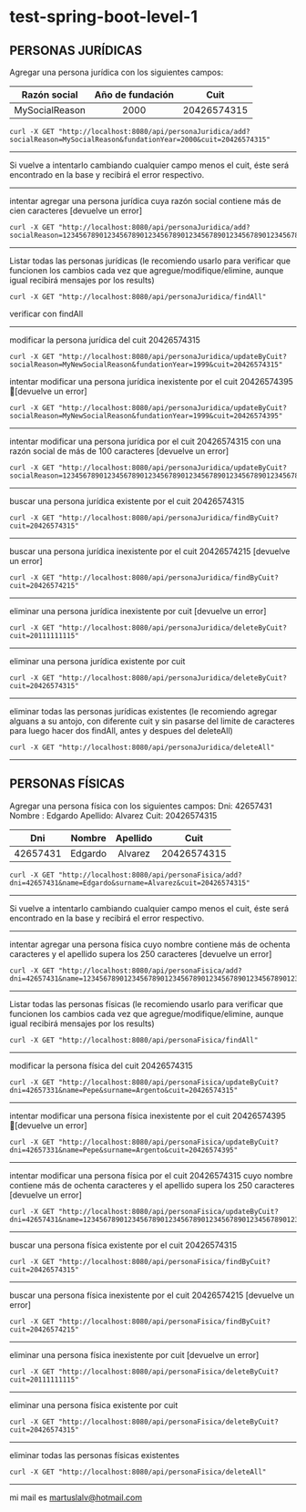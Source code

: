 # test-spring-boot-level-1

## PERSONAS JURÍDICAS

Agregar una persona jurídica con los siguientes campos:

| Razón social   | Año de fundación | Cuit        |
|:--------------:|:----------------:|:-----------:|
| MySocialReason | 2000             | 20426574315 |	
  
```
curl -X GET "http://localhost:8080/api/personaJuridica/add?socialReason=MySocialReason&fundationYear=2000&cuit=20426574315"
```

---

Si vuelve a intentarlo cambiando cualquier campo menos el cuit, éste será encontrado en la base y recibirá el error respectivo.

---

intentar agregar una persona jurídica cuya razón social contiene más de cien caracteres [devuelve un error]

```
curl -X GET "http://localhost:8080/api/personaJuridica/add?socialReason=1234567890123456789012345678901234567890123456789012345678901234567890123456789012345678901234567890123&fundationYear=2000&cuit=20426574325"
```

---

Listar todas las personas jurídicas (le recomiendo usarlo para verificar que funcionen los cambios cada vez que agregue/modifique/elimine, aunque igual recibirá mensajes por los results)

```
curl -X GET "http://localhost:8080/api/personaJuridica/findAll"
```

verificar con findAll

---

modificar la persona jurídica del cuit 20426574315

```
curl -X GET "http://localhost:8080/api/personaJuridica/updateByCuit?socialReason=MyNewSocialReason&fundationYear=1999&cuit=20426574315"
```

intentar modificar una persona jurídica inexistente por el cuit 20426574395 [devuelve un error]

```
curl -X GET "http://localhost:8080/api/personaJuridica/updateByCuit?socialReason=MyNewSocialReason&fundationYear=1999&cuit=20426574395"
```

---
intentar modificar una persona jurídica por el cuit 20426574315 con una razón social de más de 100 caracteres [devuelve un error]

```
curl -X GET "http://localhost:8080/api/personaJuridica/updateByCuit?socialReason=1234567890123456789012345678901234567890123456789012345678901234567890123456789012345678901234567890123&fundationYear=1999&cuit=20426574315"
```

---

buscar una persona jurídica existente por el cuit 20426574315

```
curl -X GET "http://localhost:8080/api/personaJuridica/findByCuit?cuit=20426574315"
```

---

buscar una persona jurídica inexistente por el cuit 20426574215 [devuelve un error]

```
curl -X GET "http://localhost:8080/api/personaJuridica/findByCuit?cuit=20426574215"
```

---

eliminar una persona jurídica inexistente por cuit [devuelve un error]

```
curl -X GET "http://localhost:8080/api/personaJuridica/deleteByCuit?cuit=20111111115"
```

---

eliminar una persona jurídica existente por cuit

```
curl -X GET "http://localhost:8080/api/personaJuridica/deleteByCuit?cuit=20426574315"
```

---

eliminar todas las personas jurídicas existentes (le recomiendo agregar alguans a su antojo, con diferente cuit y sin pasarse del limite de caracteres para luego hacer dos findAll, antes y despues del deleteAll)

```
curl -X GET "http://localhost:8080/api/personaJuridica/deleteAll"
```

---


## PERSONAS FÍSICAS


Agregar una persona física con los siguientes campos:
	Dni: 42657431
	Nombre : Edgardo
	Apellido: Alvarez
	Cuit: 20426574315
	
| Dni      | Nombre  | Apellido | Cuit        |
|:--------:|:-------:|:--------:|:-----------:|
| 42657431 | Edgardo | Alvarez  | 20426574315 |

```
curl -X GET "http://localhost:8080/api/personaFisica/add?dni=42657431&name=Edgardo&surname=Alvarez&cuit=20426574315"
```

---

Si vuelve a intentarlo cambiando cualquier campo menos el cuit, éste será encontrado en la base y recibirá el error respectivo.

---

intentar agregar una persona física cuyo nombre contiene más de ochenta caracteres y el apellido supera los 250 caracteres [devuelve un error]

```
curl -X GET "http://localhost:8080/api/personaFisica/add?dni=42657431&name=12345678901234567890123456789012345678901234567890123456789012345678901234567890123&surname=1234567890123456789012345678901234567890123456789012345678901234567890123456789012345678901234567890123456789012345678901234567890123456789012345678901234567890123456789012345678901234567890123456789012345678901234567890123456789012345678901234567890123&cuit=20426574385"
```

---

Listar todas las personas físicas (le recomiendo usarlo para verificar que funcionen los cambios cada vez que agregue/modifique/elimine, aunque igual recibirá mensajes por los results)

```
curl -X GET "http://localhost:8080/api/personaFisica/findAll"
```

---

modificar la persona física del cuit 20426574315

```
curl -X GET "http://localhost:8080/api/personaFisica/updateByCuit?dni=42657331&name=Pepe&surname=Argento&cuit=20426574315"
```

---

intentar modificar una persona física inexistente por el cuit 20426574395 [devuelve un error]

```
curl -X GET "http://localhost:8080/api/personaFisica/updateByCuit?dni=42657331&name=Pepe&surname=Argento&cuit=20426574395"
```

---

intentar modificar una persona física por el cuit 20426574315 cuyo nombre contiene más de ochenta caracteres y el apellido supera los 250 caracteres [devuelve un error]

```
curl -X GET "http://localhost:8080/api/personaFisica/updateByCuit?dni=42657431&name=12345678901234567890123456789012345678901234567890123456789012345678901234567890123&surname=1234567890123456789012345678901234567890123456789012345678901234567890123456789012345678901234567890123456789012345678901234567890123456789012345678901234567890123456789012345678901234567890123456789012345678901234567890123456789012345678901234567890123&cuit=20426574315"
```

---

buscar una persona física existente por el cuit 20426574315

```
curl -X GET "http://localhost:8080/api/personaFisica/findByCuit?cuit=20426574315"
```

---

buscar una persona física inexistente por el cuit 20426574215 [devuelve un error]

```
curl -X GET "http://localhost:8080/api/personaFisica/findByCuit?cuit=20426574215"
```

---

eliminar una persona física inexistente por cuit [devuelve un error]

```
curl -X GET "http://localhost:8080/api/personaFisica/deleteByCuit?cuit=20111111115"
```

---

eliminar una persona física existente por cuit

```
curl -X GET "http://localhost:8080/api/personaFisica/deleteByCuit?cuit=20426574315"
```

---

eliminar todas las personas físicas existentes

```
curl -X GET "http://localhost:8080/api/personaFisica/deleteAll"
```

---

mi mail es martuslalv@hotmail.com
